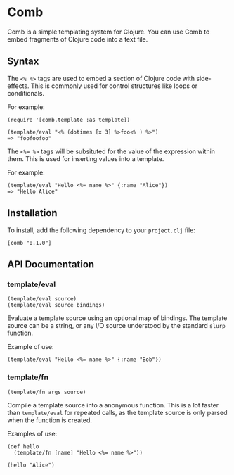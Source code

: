 # Comb

Comb is a simple templating system for Clojure. You can use Comb to embed
fragments of Clojure code into a text file.

## Syntax

The `<% %>` tags are used to embed a section of Clojure code with side-effects.
This is commonly used for control structures like loops or conditionals.

For example:

    (require '[comb.template :as template])
    
    (template/eval "<% (dotimes [x 3] %>foo<% ) %>")
    => "foofoofoo"

The `<%= %>` tags will be subsituted for the value of the expression within them.
This is used for inserting values into a template.

For example:

    (template/eval "Hello <%= name %>" {:name "Alice"})
    => "Hello Alice"

## Installation

To install, add the following dependency to your `project.clj` file:

    [comb "0.1.0"]

## API Documentation

### template/eval

    (template/eval source)
    (template/eval source bindings)

Evaluate a template source using an optional map of bindings. The template
source can be a string, or any I/O source understood by the standard `slurp`
function.

Example of use:

    (template/eval "Hello <%= name %>" {:name "Bob"})

### template/fn

    (template/fn args source)

Compile a template source into a anonymous function. This is a lot faster
than `template/eval` for repeated calls, as the template source is only
parsed when the function is created.

Examples of use:

    (def hello
      (template/fn [name] "Hello <%= name %>"))

    (hello "Alice")
